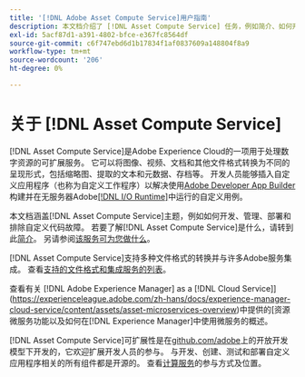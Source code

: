 ```yaml
---
title: '[!DNL Adobe Asset Compute Service]用户指南'
description: 本文档介绍了 [!DNL Asset Compute Service] 任务，例如简介、如何开发、管理、部署和排除自定义代码故障。
exl-id: 5acf87d1-a391-4802-bfce-e367fc8564df
source-git-commit: c6f747ebd6d1b17834f1af0837609a148804f8a9
workflow-type: tm+mt
source-wordcount: '206'
ht-degree: 0%

---
```


# 关于 [!DNL Asset Compute Service]

[!DNL Asset Compute Service]是Adobe Experience Cloud的一项用于处理数字资源的可扩展服务。 它可以将图像、视频、文档和其他文件格式转换为不同的呈现形式，包括缩略图、提取的文本和元数据、存档等。 开发人员能够插入自定义应用程序（也称为自定义工作程序）以解决使用[Adobe Developer App Builder](https://developer.adobe.com/app-builder/docs/overview)构建并在无服务器Adobe[[!DNL I/O Runtime]](https://developer.adobe.com/runtime/)中运行的自定义用例。

本文档涵盖[!DNL Asset Compute Service]主题，例如如何开发、管理、部署和排除自定义代码故障。 若要了解[!DNL Asset Compute Service]是什么，请转到此[简介](introduction.md)。 另请参阅[该服务可为您做什么](introduction.md#possible-use-cases-benefits)。

[!DNL Asset Compute Service]支持多种文件格式的转换并与许多Adobe服务集成。 查看[支持的文件格式和集成服务的列表](https://experienceleague.adobe.com/en/docs/experience-manager-cloud-service/content/assets/file-format-support)。

查看有关 [!DNL Adobe Experience Manager] as a [!DNL Cloud Service]](https://experienceleague.adobe.com/zh-hans/docs/experience-manager-cloud-service/content/assets/asset-microservices-overview)中提供的[资源微服务功能以及如何在[!DNL Experience Manager]中使用微服务的概述。

[!DNL Asset Compute Service]可扩展性是在[github.com/adobe](https://github.com/adobe)上的开放开发模型下开发的，它欢迎扩展开发人员的参与。 与开发、创建、测试和部署自定义应用程序相关的所有组件都是开源的。 查看[计算服务](contribute-to-compute-service.md)的参与方式及位置。

<!--
Possible to record the below info here in this landing page to centralize the miscellaneous info about Asset Compute Service?
 List of dependencies and requirements SDK, CLI, Devtools, etc.? Or may be a link to the prerequisites.
 Introduction video when Tech Marketing team shares one.
-->
